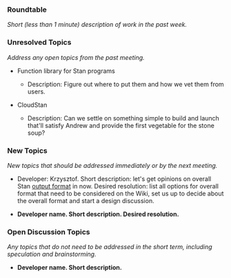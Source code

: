 ### Roundtable
_Short (less than 1 minute) description of work in the past week._

### Unresolved Topics
_Address any open topics from the past meeting._

* Function library for Stan programs 
    * Description: Figure out where to put them and how we vet them from users.

* CloudStan
     * Description: Can we settle on something simple to build and launch that'll satisfy Andrew and provide the first vegetable for the stone soup?

### New Topics
_New topics that should be addressed immediately or by the next
meeting._

* Developer: Krzysztof.  Short description: let's get opinions on overall Stan [output format](https://github.com/stan-dev/stan/wiki/Output-format) in now.  Desired resolution: list all options for overall format that need to be considered on the Wiki, set us up to decide about the overall format and start a design discussion.

* __Developer name.  Short description.  Desired resolution.__

### Open Discussion Topics
_Any topics that do not need to be addressed in the short term,
including speculation and brainstorming._

* __Developer name.  Short description.__

 